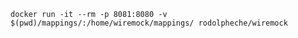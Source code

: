 `docker run -it --rm -p 8081:8080 -v $(pwd)/mappings/:/home/wiremock/mappings/ rodolpheche/wiremock`
